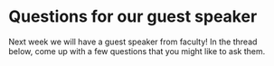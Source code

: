 # Questions for our guest speaker

Next week we will have a guest speaker from faculty! In the thread below, come up with a few questions that you might like to ask them.